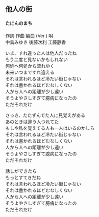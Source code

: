 ## 他人の街
#### たにんのまち

作詞  作曲  編曲 (Ver.)   唄  
中島みゆき   後藤次利        工藤静香  
  
  
いま、すれ違った人は他人だったね  
もう二度と見ないかもしれない  
何処へ何処から流れゆく  
未来いつまですれ違える  
それは言われるほど冷たい街じゃない  
それは書かれるほどむなしくない  
人から人への距離が少し遠い  
そうよやさしすぎて臆病になったの  
ただそれだけ  
  
さっき、たたずんでた人に見覚えがある  
あのときは違う人つれてた  
もしや私を覚えてる人も一人はいるのかしら  
それは言われるほど冷たい街じゃない  
それは書かれるほどむなしくない  
人から人への距離が少し遠い  
そうよやさしすぎて臆病になったの  
ただそれだけ  
  
話しができたら  
もっとすてきだね  
それは言われるほど冷たい街じゃない  
それは書かれるほどむなしくない  
人から人への距離が少し遠い  
そうよやさしすぎて臆病になったの  
ただそれだけ  